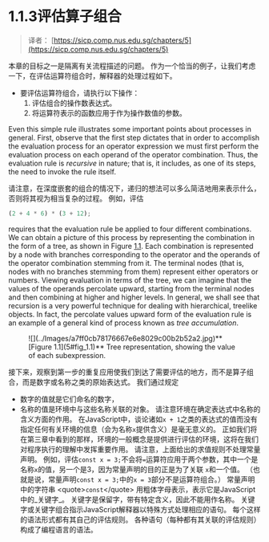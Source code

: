 # 1.1.3评估算子组合

> 译者： [https://sicp.comp.nus.edu.sg/chapters/5](https://sicp.comp.nus.edu.sg/chapters/5)

<split>本章的目标之一是隔离有关流程描述的问题。 作为一个恰当的例子，让我们考虑一下，在评估运算符组合时，解释器的处理过程如下。

*   要评估运算符组合，请执行以下操作：
    1.  评估组合的操作数表达式。
    2.  将运算符表示的函数应用于作为操作数值的参数。

Even this simple rule illustrates some important points about processes in general. First, observe that the first step dictates that in order to accomplish the evaluation process for an operator expression we must first perform the evaluation process on each operand of the operator combination. Thus, the evaluation rule is _recursive_ in nature; that is, it includes, as one of its steps, the need to invoke the rule itself.

请注意，在深度嵌套的组合的情况下，递归的想法可以多么简洁地用来表示什么，否则将其视为相当复杂的过程。 例如，评估

```js
(2 + 4 * 6) * (3 + 12);
```

requires that the evaluation rule be applied to four different combinations. We can obtain a picture of this process by representing the combination in the form of a tree, as shown in Figure <ref name="fig:tree-comb-javascript">[1.1](5#fig_1.1)</ref>. Each combination is represented by a node with branches corresponding to the operator and the operands of the operator combination stemming from it. The terminal nodes (that is, nodes with no branches stemming from them) represent either operators or numbers. Viewing evaluation in terms of the tree, we can imagine that the values of the operands percolate upward, starting from the terminal nodes and then combining at higher and higher levels. In general, we shall see that recursion is a very powerful technique for dealing with hierarchical, treelike objects. In fact, the <quote>percolate values upward</quote> form of the evaluation rule is an example of a general kind of process known as _tree accumulation_.

<figure>![](../Images/a7ff0cb78176667e6e8029c00b2b52a2.jpg)**[Figure 1.1](5#fig_1.1)** Tree representation, showing the value of each subexpression.</figure></split>  <split>接下来，观察到第一步的重复应用使我们到达了需要评估的地方，而不是算子组合，而是数字或名称之类的原始表达式。 我们通过规定

*   数字的值就是它们命名的数字，
*   名称的值是环境中与这些名称关联的对象。</split>  <split>请注意环境在确定表达式中名称的含义方面的作用。 在JavaScript中，谈论诸如`x + 1`之类的表达式的值而没有指定任何有关环境的信息（会为名称`x`提供含义）是毫无意义的。 正如我们将在第三章中看到的那样，环境的一般概念是提供进行评估的环境，这将在我们对程序执行的理解中发挥重要作用。</split>  <split>请注意，上面给出的求值规则不处理常量声明。 例如，评估`const x = 3;`不会将`=`运算符应用于两个参数，其中一个是名称`x`的值，另一个是3，因为常量声明的目的正是为了关联 `x`和一个值。 （也就是说，常量声明`const x = 3;`中的`x = 3`部分不是运算符组合。）</split>  <split>常量声明中的字符串 &lt;quote&gt;`const`&lt;/quote&gt; 用粗体字母表示，表示它是JavaScript中的_关键字_。 关键字是保留字，带有特定含义，因此不能用作名称。 关键字或关键字组合指示JavaScript解释器以特殊方式处理相应的语句。 每个这样的语法形式都有其自己的评估规则。 各种语句（每种都有其关联的评估规则）构成了编程语言的语法。</split>